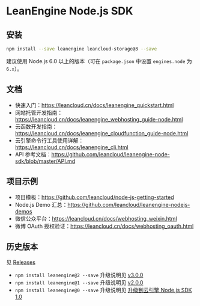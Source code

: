 # LeanEngine Node.js SDK

## 安装

```bash
npm install --save leanengine leancloud-storage@3 --save
```

建议使用 Node.js 6.0 以上的版本（可在 `package.json` 中设置 `engines.node` 为 `6.x`）。

## 文档

* 快速入门：<https://leancloud.cn/docs/leanengine_quickstart.html>
* 网站托管开发指南：<https://leancloud.cn/docs/leanengine_webhosting_guide-node.html>
* 云函数开发指南：<https://leancloud.cn/docs/leanengine_cloudfunction_guide-node.html>
* 云引擎命令行工具使用详解：<https://leancloud.cn/docs/leanengine_cli.html>
* API 参考文档：<https://github.com/leancloud/leanengine-node-sdk/blob/master/API.md>

## 项目示例

* 项目模板：<https://github.com/leancloud/node-js-getting-started>
* Node.js Demo 汇总：<https://github.com/leancloud/leanengine-nodejs-demos>
* 微信公众平台：<https://leancloud.cn/docs/webhosting_weixin.html>
* 微博 OAuth 授权验证：<https://leancloud.cn/docs/webhosting_oauth.html>

## 历史版本

见 [Releases](https://github.com/leancloud/leanengine-node-sdk/releases)

- `npm install leanengine@2 --save` 升级说明见 [v3.0.0](https://github.com/leancloud/leanengine-node-sdk/releases/tag/v3.0.0)
- `npm install leanengine@1 --save` 升级说明见 [v2.0.0](https://github.com/leancloud/leanengine-node-sdk/releases/tag/v2.0.0)
- `npm install leanengine@0 --save` 升级说明见 [升级到云引擎 Node.js SDK 1.0](https://leancloud.cn/docs/leanengine-node-sdk-upgrade-1.html)
